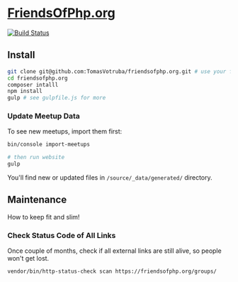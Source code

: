 # [FriendsOfPhp.org](https://www.friendsofphp.org)

[![Build Status](https://img.shields.io/travis/TomasVotruba/friendsofphp.org/master.svg?style=flat-square)](https://travis-ci.org/TomasVotruba/friendsofphp.org)

## Install

```sh
git clone git@github.com:TomasVotruba/friendsofphp.org.git # use your fork to contribute
cd friendsofphp.org
composer intalll
npm install
gulp # see gulpfile.js for more
```

### Update Meetup Data

To see new meetups, import them first:

```bash
bin/console import-meetups

# then run website
gulp
```

You'll find new or updated files in `/source/_data/generated/` directory.

## Maintenance

How to keep fit and slim!

### Check Status Code of All Links

Once couple of months, check if all external links are still alive, so people won't get lost.

```bash
vendor/bin/http-status-check scan https://friendsofphp.org/groups/
```
